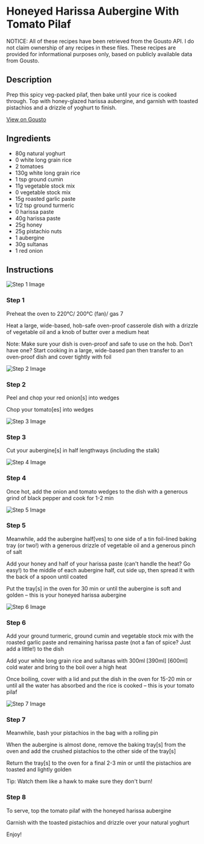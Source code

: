 # Honeyed Harissa Aubergine With Tomato Pilaf

NOTICE: All of these recipes have been retrieved from the Gousto API. I do not claim ownership of any recipes in these files. These recipes are provided for informational purposes only, based on publicly available data from Gousto.

## Description

Prep this spicy veg-packed pilaf, then bake until your rice is cooked through. Top with honey-glazed harissa aubergine, and garnish with toasted pistachios and a drizzle of yoghurt to finish.


[View on Gousto](https://www.gousto.co.uk/recipes/cookbook/honeyed-harissa-aubergine-with-tomato-pilaf)

## Ingredients

- 80g natural yoghurt
- 0 white long grain rice
- 2 tomatoes
- 130g white long grain rice
- 1 tsp ground cumin
- 11g vegetable stock mix
- 0 vegetable stock mix
- 15g roasted garlic paste
- 1/2 tsp ground turmeric
- 0 harissa paste
- 40g harissa paste
- 25g honey
- 25g pistachio nuts
- 1 aubergine
- 30g sultanas
- 1 red onion

## Instructions

![Step 1 Image](https://production-media.gousto.co.uk/cms/recipe-step-image/empty-pot-1661415977305-x200.jpg)

### Step 1

Preheat the oven to 220°C/ 200°C (fan)/ gas 7

Heat a large, wide-based, hob-safe oven-proof casserole dish with a drizzle of vegetable oil and a knob of butter over a medium heat

Note: Make sure your dish is oven-proof and safe to use on the hob. Don’t have one? Start cooking in a large, wide-based pan then transfer to an oven-proof dish and cover tightly with foil

![Step 2 Image](https://production-media.gousto.co.uk/cms/recipe-step-image/step-2-1652179976891-x200.jpg)

### Step 2

Peel and chop your red onion[s]<span class="text-danger"> </span>into wedges

Chop your tomato[es] into wedges

![Step 3 Image](https://production-media.gousto.co.uk/cms/recipe-step-image/step-3-1652179980444-x200.jpg)

### Step 3

Cut your aubergine[s] in half lengthways (including the stalk)

![Step 4 Image](https://production-media.gousto.co.uk/cms/recipe-step-image/step-4-1652179983081-x200.jpg)

### Step 4

Once hot, add the onion and tomato wedges to the dish with a generous grind of black pepper and cook for 1-2 min

![Step 5 Image](https://production-media.gousto.co.uk/cms/recipe-step-image/step-5-1652179986320-x200.jpg)

### Step 5

Meanwhile, add the aubergine half[ves] to one side of a tin foil-lined baking tray (or two!) with a generous drizzle of vegetable oil and a generous pinch of salt

Add your honey and half of your harissa paste (can't handle the heat? Go easy!) to the middle of each aubergine half, cut side up, then spread it with the back of a spoon until coated

Put the tray[s] in the oven for 30 min or until the aubergine is soft and golden – this is your honeyed harissa aubergine

![Step 6 Image](https://production-media.gousto.co.uk/cms/recipe-step-image/step-6-1652179988770-x200.jpg)

### Step 6

Add your ground turmeric, ground cumin and vegetable stock mix with the roasted garlic paste and remaining harissa paste (not a fan of spice? Just add a little!) to the dish

Add your white long grain rice and sultanas with 300ml<span class="text-purple"> [390ml] </span><span class="text-danger">[600ml] </span>cold water and bring to the boil over a high heat

Once boiling, cover with a lid and put the dish in the oven for 15-20 min or until all the water has absorbed and the rice is cooked – this is your tomato pilaf

![Step 7 Image](https://production-media.gousto.co.uk/cms/recipe-step-image/step-7-1652179991436-x200.jpg)

### Step 7

Meanwhile, bash your pistachios in the bag with a rolling pin

When the aubergine is almost done, remove the baking tray[s] from the oven and add the crushed pistachios to the other side of the tray[s]

Return the tray[s] to the oven for a final 2-3 min or until the pistachios are toasted and lightly golden

Tip: Watch them like a hawk to make sure they don't burn!

### Step 8

To serve, top the tomato pilaf with the honeyed harissa aubergine

Garnish with the toasted pistachios and drizzle over your natural yoghurt

Enjoy!

